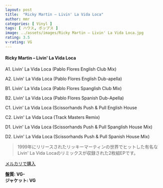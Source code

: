 ```yaml
---
layout: post
title:  "Ricky Martin – Livin' La Vida Loca"
author: mmr
categories: [ Vinyl ]
tags: [ ハウス, ポップス ]
image: ../assets/images/Ricky Martin – Livin' La Vida Loca.jpg
rating: 3.5
v-rating: VG
---
```


#### Ricky Martin – Livin' La Vida Loca

A1. Livin' La Vida Loca (Pablo Flores English Club Mix)

A2. Livin' La Vida Loca (Pablo Flores English Dub-apella)

B1. Livin' La Vida Loca (Pablo Flores Spanglish Club Mix)

B2. Livin' La Vida Loca (Pablo Flores Spanish Dub-Apella)

C1. Livin' La Vida Loca (Scissorhands Push & Pull English House 

C2. Livin' La Vida Loca (Track Masters Remix)

D1. Livin' La Vida Loca (Scissorhands Push & Pull Spanglish House Mix)

D2. Livin' La Vida Loca (Scissorhands Push & Pull Spanish House Mix)

> 1999年にリリースされたリッキーマーティンの世界でヒットした有名なLivin' La Vida Locaのリミックスが収録された2枚組EPです。


[メルカリで購入](https://jp.mercari.com/item/m66378364645)

<div class="mt-4 mb-4 d-flex align-items-center">
<strong class="mr-1">盤質: VG-</strong>
</div>
<div class="mt-4 mb-4 d-flex align-items-center">
<strong class="mr-1">ジャケット: VG</strong>
</div>
